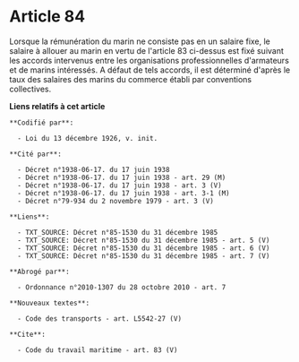 # Article 84

Lorsque la rémunération du marin ne consiste pas en un salaire fixe, le salaire à allouer au marin en vertu de l'article 83
ci-dessus est fixé suivant les accords intervenus entre les organisations professionnelles d'armateurs et de marins
intéressés. A défaut de tels accords, il est déterminé d'après le taux des salaires des marins du commerce établi par
conventions collectives.

**Liens relatifs à cet article**

	**Codifié par**:

	  - Loi du 13 décembre 1926, v. init.

	**Cité par**:

	  - Décret n°1938-06-17. du 17 juin 1938
	  - Décret n°1938-06-17. du 17 juin 1938 - art. 29 (M)
	  - Décret n°1938-06-17. du 17 juin 1938 - art. 3 (V)
	  - Décret n°1938-06-17. du 17 juin 1938 - art. 3-1 (M)
	  - Décret n°79-934 du 2 novembre 1979 - art. 3 (V)

	**Liens**:

	  - TXT_SOURCE: Décret n°85-1530 du 31 décembre 1985
	  - TXT_SOURCE: Décret n°85-1530 du 31 décembre 1985 - art. 5 (V)
	  - TXT_SOURCE: Décret n°85-1530 du 31 décembre 1985 - art. 6 (V)
	  - TXT_SOURCE: Décret n°85-1530 du 31 décembre 1985 - art. 7 (V)

	**Abrogé par**:

	  - Ordonnance n°2010-1307 du 28 octobre 2010 - art. 7

	**Nouveaux textes**:

	  - Code des transports - art. L5542-27 (V)

	**Cite**:

	  - Code du travail maritime - art. 83 (V)
